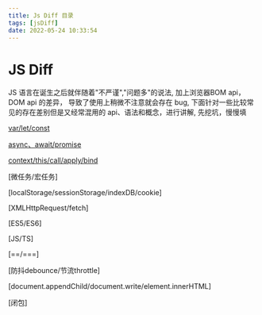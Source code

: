 ```yaml
---
title: Js Diff 目录 
tags: [jsDiff]
date: 2022-05-24 10:33:54
---
```



# JS Diff

JS 语言在诞生之后就伴随着"不严谨","问题多"的说法, 加上浏览器BOM api，DOM api 的差异， 导致了使用上稍微不注意就会存在 bug,
下面针对一些比较常见的存在差别但是又经常混用的 api、语法和概念，进行讲解, 先挖坑，慢慢填
<!--truncate-->

[var/let/const](./var-let-const.md)

[async、await/promise](./promise-async-await.md)

[context/this/call/apply/bind](./context-this-call-apply-bind.md)

[微任务/宏任务]

[localStorage/sessionStorage/indexDB/cookie]

[XMLHttpRequest/fetch]

[ES5/ES6]

[JS/TS]

[==/===]

[防抖debounce/节流throttle]

[document.appendChild/document.write/element.innerHTML]

[闭包]
